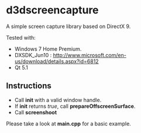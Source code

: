 d3dscreencapture
================

A simple screen capture library based on DirectX 9.

Tested with:
 - Windows 7 Home Premium.
 - DXSDK_Jun10 : http://www.microsoft.com/en-us/download/details.aspx?id=6812
 - Qt 5.1
 
Instructions
------------

 - Call **init** with a valid window handle.
 - If **init** returns *true*, call **prepareOffscreenSurface**.
 - Call **screenshoot**
 
Please take a look at **main.cpp** for a basic example.
